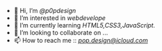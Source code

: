 - 👋 Hi, I’m <i> @p0pdesign</i>
- 👀 I’m interested in <i> webdevelope</i>
- 🌱 I’m currently learning <i> HTML5,CSS3,JavaScript.</i>
- 💞️ I’m looking to collaborate on ...
- 📫 How to reach me ::<i style="color:red;"> pop.design@icloud.com</i>

<!---
p0pdesign/p0pdesign is a ✨ special ✨ repository because its `README.md` (this file) appears on your GitHub profile.
You can click the Preview link to take a look at your changes.
--->
